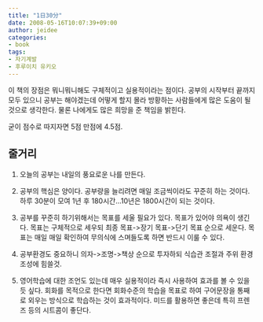 ```yaml
---
title: "1日30分"
date: 2008-05-16T10:07:39+09:00
author: jeidee
categories:
- book
tags:
- 자기계발
- 후루이치 유키오
---
```


 이 책의 장점은 뭐니뭐니해도 구체적이고 실용적이라는 점이다. 공부의 시작부터 끝까지 모두 있으니 공부는 해야겠는데 어떻게 할지 몰라 방황하는 사람들에게 많은 도움이 될 것으로 생각한다. 물론 나에게도 많은 희망을 준 책임을 밝힌다.

 굳이 점수로 따지자면 5점 만점에 4.5점.

## 줄거리

1. 오늘의 공부는 내일의 풍요로운 나를 만든다.

1. 공부의 핵심은 양이다.
 공부량을 늘리려면 매일 조금씩이라도 꾸준히 하는 것이다. 하루 30분이 모여 1년 후 180시간...10년은 1800시간이 되는 것이다.

1. 공부를 꾸준히 하기위해서는 목표를 세울 필요가 있다.
 목표가 있어야 의욕이 생긴다.
 목표는 구체적으로 세우되 최종 목표->장기 목표->단기 목표 순으로 세운다.
 목표는 매일 매일 확인하여 무의식에 스며들도록 하면 반드시 이룰 수 있다.
 
1. 공부환경도 중요하니 의자->조명->책상 순으로 투자하되 식습관 조절과 주위 환경 조성에 힘쓸것.
 
1. 영어학습에 대한 조언도 있는데 매우 실용적이라 즉시 사용하여 효과를 볼 수 있을 듯 싶다.
 회화를 목적으로 한다면 회화수준의 학습을 목표로 하여 구어문장을 통째로 외우는 방식으로 학습하는 것이 효과적이다.
미드를 활용하면 좋은데 특히 프렌즈 등의 시트콤이 좋단다.